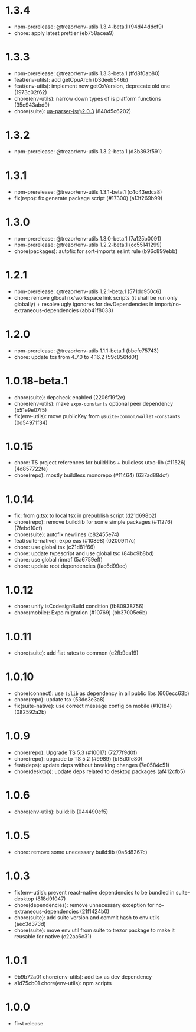 # 1.3.4

- npm-prerelease: @trezor/env-utils 1.3.4-beta.1 (94d44ddcf9)
- chore: apply latest prettier (eb758acea9)

# 1.3.3

- npm-prerelease: @trezor/env-utils 1.3.3-beta.1 (ffd8f0ab80)
- feat(env-utils): add getCpuArch (b3deeb546b)
- feat(env-utils): implement new getOsVersion, deprecate old one (1973c02f62)
- chore(env-utils): narrow down types of is platform functions (35c943abd9)
- chore(suite): ua-parser-js@2.0.3 (840d5c6202)

# 1.3.2

- npm-prerelease: @trezor/env-utils 1.3.2-beta.1 (d3b393f591)

# 1.3.1

- npm-prerelease: @trezor/env-utils 1.3.1-beta.1 (c4c43edca8)
- fix(repo): fix generate package script (#17300) (a13f269b99)

# 1.3.0

- npm-prerelease: @trezor/env-utils 1.3.0-beta.1 (7a125b0091)
- npm-prerelease: @trezor/env-utils 1.2.2-beta.1 (cc55141299)
- chore(packages): autofix for sort-imports eslint rule (b96c899ebb)

# 1.2.1

- npm-prerelease: @trezor/env-utils 1.2.1-beta.1 (571dd950c6)
- chore: remove glboal nx/workspace link scripts (it shall be run only globally) + resolve ugly igonores for devDependencies in import/no-extraneous-dependencies (abb41f8033)

# 1.2.0

- npm-prerelease: @trezor/env-utils 1.1.1-beta.1 (bbcfc75743)
- chore: update txs from 4.7.0 to 4.16.2 (59c856fd0f)

# 1.0.18-beta.1

- chore(suite): depcheck enabled (2206f19f2e)
- chore(env-utils): make `expo-constants` optional peer dependency (b51e9e07f5)
- fix(env-utils): move publicKey from `@suite-common/wallet-constants` (0d54971f34)

# 1.0.15

- chore: TS project references for build:libs + buildless utxo-lib (#11526) (4d857722fe)
- chore(repo): mostly buildless monorepo (#11464) (637ad88dcf)

# 1.0.14

- fix: from g:tsx to local tsx in prepublish script (d21d698b2)
- chore(repo): remove build:lib for some simple packages (#11276) (7febd10cf)
- chore(suite): autofix newlines (c82455e74)
- feat(suite-native): expo eas (#10898) (02009f17c)
- chore: use global tsx (c21d81f66)
- chore: update typescript and use global tsc (84bc9b8bd)
- chore: use global rimraf (5a6759eff)
- chore: update root dependencies (fac6d99ec)

# 1.0.12

- chore: unify isCodesignBuild condition (fb80938756)
- chore(mobile): Expo migration (#10769) (bb37005e6b)

# 1.0.11

- chore(suite): add fiat rates to common (e2fb9ea19)

# 1.0.10

- chore(connect): use `tslib` as dependency in all public libs (606ecc63b)
- chore(repo): update tsx (53de3e3a8)
- fix(suite-native): use correct message config on mobile (#10184) (082592a2b)

# 1.0.9

- chore(repo): Upgrade TS 5.3 (#10017) (7277f9d0f)
- chore(repo): upgrade to TS 5.2 (#9989) (bf8d0fe80)
- feat(deps): update deps without breaking changes (7e0584c51)
- chore(desktop): update deps related to desktop packages (af412cfb5)

# 1.0.6

- chore(env-utils): build:lib (044490ef5)

# 1.0.5

- chore: remove some unecessary build:lib (0a5d8267c)

# 1.0.3

- fix(env-utils): prevent react-native dependencies to be bundled in suite-desktop (818d91047)
- chore(dependencies): remove unnecessary exception for no-extraneous-dependencies (21f1424b0)
- chore(suite): add suite version and commit hash to env utils (aec3d373d)
- chore(suite): move env util from suite to trezor package to make it reusable for native (c22aa6c31)

# 1.0.1

- 9b9b72a01 chore(env-utils): add tsx as dev dependency
- a1d75cb01 chore(env-utils): npm scripts

# 1.0.0

- first release
